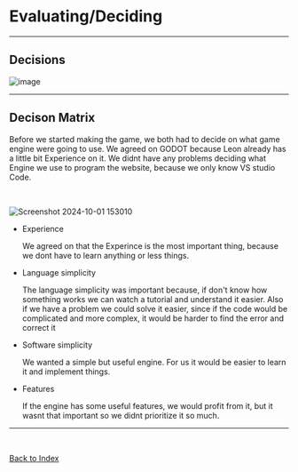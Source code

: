 # Evaluating/Deciding

<hr>

## Decisions 

![image](https://github.com/Fabiano2007/TicTacToe-Project/assets/142780434/fcbabdcf-f23a-43a4-bea3-9a9aaba31b0d)

<hr>

## Decison Matrix 

Before we started making the game, we both had to decide on what game engine were going to use. We agreed on GODOT because Leon already has a little bit Experience on it. We didnt have any problems deciding what Engine we use to program the website, because we only know VS studio Code.

<br>

![Screenshot 2024-10-01 153010](https://github.com/user-attachments/assets/06088f5c-2d4e-4ff9-9e17-6284ec8c3fdb)


<ul>
<li>Experience</li>
<p>We agreed on that the Experince is the most important thing, because we dont have to learn anything or less things. </p>
  
<li>Language simplicity</li>
<p>The language simplicity was important because, if don't know how something works we can watch a tutorial and understand it easier. Also if we have a problem we could solve it easier, since if the code would be complicated and more complex, it would be harder to find the error and correct it</p>

<li>Software simplicity</li>
<p> We wanted a simple but useful engine. For us it would be easier to learn it and implement things.</p>

<li>Features</li>
<p>If the engine has some useful features, we would profit from it, but it wasnt that important so we didnt prioritize it so much.</p></p>

</ul>



  
<hr>

<br>

[Back to Index](README.md)

